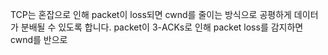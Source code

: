 TCP는 혼잡으로 인해 packet이 loss되면 cwnd를 줄이는 방식으로 공평하게 데이터가 분배될 수 있도록 합니다.
packet이 3-ACKs로 인해 packet loss를 감지하면 cwnd를 반으로 